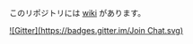 このリポジトリには [wiki](../../wiki) があります。




[![Gitter](https://badges.gitter.im/Join Chat.svg)](https://gitter.im/mar3/django.note?utm_source=badge&utm_medium=badge&utm_campaign=pr-badge)
